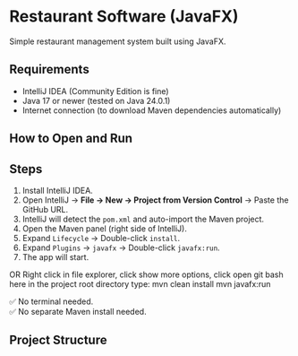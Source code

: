 # Restaurant Software (JavaFX)

Simple restaurant management system built using JavaFX.

## Requirements

- IntelliJ IDEA (Community Edition is fine)
- Java 17 or newer (tested on Java 24.0.1)
- Internet connection (to download Maven dependencies automatically)

## How to Open and Run

## Steps
1. Install IntelliJ IDEA.
2. Open IntelliJ → **File → New → Project from Version Control** → Paste the GitHub URL.
3. IntelliJ will detect the `pom.xml` and auto-import the Maven project.
4. Open the Maven panel (right side of IntelliJ).
5. Expand `Lifecycle` → Double-click `install`.
6. Expand `Plugins` → `javafx` → Double-click `javafx:run`.
7. The app will start.

OR Right click in file explorer, click show more options, click open git bash here in the project root directory
type:
mvn clean install
mvn javafx:run

✅ No terminal needed.  
✅ No separate Maven install needed.

## Project Structure

